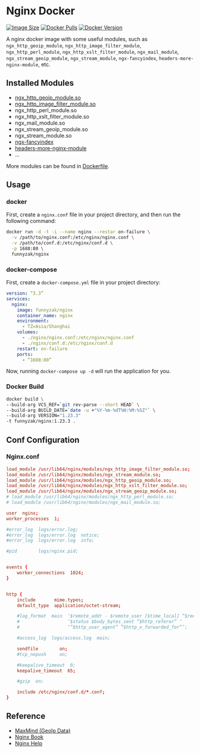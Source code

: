 # Nginx Docker

[![Image Size](https://img.shields.io/docker/image-size/funnyzak/nginx/latest)](https://hub.docker.com/r/funnyzak/nginx/tags)
[![Docker Pulls](https://img.shields.io/docker/pulls/funnyzak/nginx)](https://hub.docker.com/r/funnyzak/nginx)
[![Docker Version](https://img.shields.io/docker/v/funnyzak/nginx/latest)](https://hub.docker.com/r/funnyzak/nginx/tags)


A nginx docker image with some useful modules, such as `ngx_http_geoip_module`, `ngx_http_image_filter_module`, `ngx_http_perl_module`, `ngx_http_xslt_filter_module`, `ngx_mail_module`, `ngx_stream_geoip_module`, `ngx_stream_module`, `ngx-fancyindex`, `headers-more-nginx-module`, etc.

## Installed Modules

- [ngx_http_geoip_module.so](https://nginx.org/en/docs/http/ngx_http_geoip_module.html)
- [ngx_http_image_filter_module.so](https://nginx.org/en/docs/http/ngx_http_image_filter_module.html)
- ngx_http_perl_module.so
- ngx_http_xslt_filter_module.so
- ngx_mail_module.so
- ngx_stream_geoip_module.so
- ngx_stream_module.so
- [ngx-fancyindex](https://github.com/aperezdc/ngx-fancyindex)
- [headers-more-nginx-module](https://github.com/openresty/headers-more-nginx-module)
- ...

More modules can be found in [Dockerfile](https://github.com/funnyzak/nginx-docker/blob/main/Dockerfile).

## Usage

### docker

First, create a `nginx.conf` file in your project directory, and then run the following command:

```bash
docker run -d -t -i --name nginx --restar on-failure \
  -v /path/to/nginx.conf:/etc/nginx/nginx.conf \
  -v /path/to/conf.d:/etc/nginx/conf.d \
  -p 1688:80 \
  funnyzak/nginx
```

### docker-compose

First, create a `docker-compose.yml` file in your project directory:

```yaml
version: “3.3”
services:
  nginx:
    image: funnyzak/nginx
    container_name: nginx
    environment:
      - TZ=Asia/Shanghai
    volumes:
      - ./nginx/nginx.conf:/etc/nginx/nginx.conf
      - ./nginx/conf.d:/etc/nginx/conf.d
    restart: on-failure
    ports:
      - “1688:80” 
```

Now, running `docker-compose up -d` will run the application for you.

### Docker Build

```bash
docker build \
--build-arg VCS_REF=`git rev-parse --short HEAD` \
--build-arg BUILD_DATE=`date -u +"%Y-%m-%dT%H:%M:%SZ"` \
--build-arg VERSION="1.23.3"
-t funnyzak/nginx:1.23.3 .
```

## Conf Configuration

### Nginx.conf

```conf
load_module /usr/lib64/nginx/modules/ngx_http_image_filter_module.so;
load_module /usr/lib64/nginx/modules/ngx_stream_module.so;
load_module /usr/lib64/nginx/modules/ngx_http_geoip_module.so;
load_module /usr/lib64/nginx/modules/ngx_http_xslt_filter_module.so;
load_module /usr/lib64/nginx/modules/ngx_stream_geoip_module.so;
# load_module /usr/lib64/nginx/modules/ngx_http_perl_module.so;
# load_module /usr/lib64/nginx/modules/ngx_mail_module.so;

user  nginx;
worker_processes  1;

#error_log  logs/error.log;
#error_log  logs/error.log  notice;
#error_log  logs/error.log  info;

#pid        logs/nginx.pid;


events {
    worker_connections  1024;
}


http {
    include       mime.types;
    default_type  application/octet-stream;

    #log_format  main  ‘$remote_addr - $remote_user [$time_local] “$request” ‘
    #                  ‘$status $body_bytes_sent “$http_referer” ‘
    #                  ‘”$http_user_agent” “$http_x_forwarded_for”’;

    #access_log  logs/access.log  main;

    sendfile        on;
    #tcp_nopush     on;

    #keepalive_timeout  0;
    keepalive_timeout  65;

    #gzip  on;

    include /etc/nginx/conf.d/*.conf;
}
```

## Reference

- [MaxMind (GeoIp Data)](https://www.maxmind.com/en/accounts/288367/geoip/downloads)
- [Nginx Book](https://ericrap.notion.site/Nginx-1c32ea493c134c36977d8fbd14226079)
- [Nginx Help](https://docs.nginx.com/)
